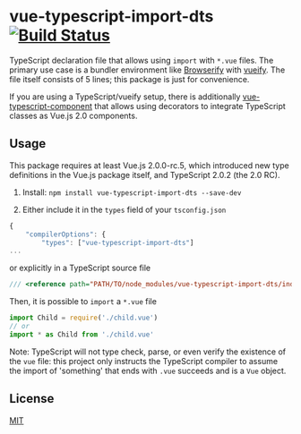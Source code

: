 # vue-typescript-import-dts [![Build Status](https://travis-ci.org/locoslab/vue-typescript-import-dts.svg?branch=master)](https://travis-ci.org/locoslab/vue-typescript-import-dts)
TypeScript declaration file that allows using `import` with `*.vue` files. The primary use case is a bundler environment like [Browserify](http://browserify.org/) with [vueify](https://github.com/vuejs/vueify). The file itself consists of 5 lines; this package is just for convenience.

If you are using a TypeScript/vueify setup, there is additionally [vue-typescript-component](https://github.com/locoslab/vue-typescript-component) that allows using decorators to integrate TypeScript classes as Vue.js 2.0 components.

## Usage
This package requires at least Vue.js 2.0.0-rc.5, which introduced new type definitions in the Vue.js package itself, and TypeScript 2.0.2 (the 2.0 RC).

1. Install: `npm install vue-typescript-import-dts --save-dev`

2. Either include it in the `types` field of your `tsconfig.json`

```javascript
{
    "compilerOptions": {
        "types": ["vue-typescript-import-dts"]
...
```

or explicitly in a TypeScript source file

```typescript
/// <reference path="PATH/TO/node_modules/vue-typescript-import-dts/index.d.ts"/>
```

Then, it is possible to `import` a `*.vue` file

```js
import Child = require('./child.vue')
// or
import * as Child from './child.vue'
```

Note: TypeScript will not type check, parse, or even verify the existence of the `vue` file: this project only instructs the TypeScript compiler to assume the import of 'something' that ends with `.vue` succeeds and is a `Vue` object.

## License
[MIT](http://opensource.org/licenses/MIT)
